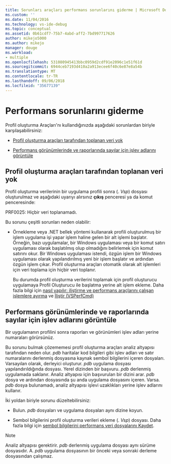 ```yaml
---
title: Sorunları araçları performans sorunlarını giderme | Microsoft Docs
ms.custom: ''
ms.date: 11/04/2016
ms.technology: vs-ide-debug
ms.topic: conceptual
ms.assetid: 0b61cdf7-75b7-4abd-aff2-7bd997717626
author: mikejo5000
ms.author: mikejo
manager: douge
ms.workload:
- multiple
ms.openlocfilehash: 531080945413bbc0959d2cdf91e2096c1e51f61d
ms.sourcegitcommit: 6944ceb7193d410a2a913ecee6f40c6e87e8a54b
ms.translationtype: MT
ms.contentlocale: tr-TR
ms.lasthandoff: 09/06/2018
ms.locfileid: "35677139"
---
```

# <a name="troubleshoot-performance-tools-issues"></a>Performans sorunlarını giderme
Profil oluşturma Araçları'nı kullandığınızda aşağıdaki sorunlardan biriyle karşılaşabilirsiniz:  
  
-   [Profil oluşturma araçları tarafından toplanan veri yok](#no-data-is-collected-by-the-profiling-tools)  
  
-   [Performans görünümlerinde ve raporlarında sayılar için işlev adlarını görüntüle](#performance-views-and-reports-display-numbers-for-function-names)  
  
## <a name="no-data-is-collected-by-the-profiling-tools"></a>Profil oluşturma araçları tarafından toplanan veri yok  
 Profil oluşturma verilerinin bir uygulama profili sonra (. *Vsp*) dosyası oluşturulmaz ve aşağıdaki uyarıyı alırsınız **çıkış** penceresi ya da komut penceresinde:  
  
 PRF0025: Hiçbir veri toplanamadı.  
  
 Bu sorunu çeşitli sorunları neden olabilir:  
  
-   Örnekleme veya .NET bellek yöntemi kullanarak profili oluşturulmuş bir işlem uygulama işi yapar işlem haline gelen bir alt işlemi başlatır. Örneğin, bazı uygulamalar, bir Windows uygulaması veya bir komut satırı uygulaması olarak başlatılmış olup olmadığını belirlemek için komut satırını okur. Bir Windows uygulaması istendi, özgün işlem bir Windows uygulaması olarak yapılandırılmış yeni bir işlem başlatır ve ardından özgün işlem çıkar. Profil oluşturma araçları otomatik olarak alt işlemleri için veri toplama için hiçbir veri toplanır.  
  
     Bu durumda profil oluşturma verilerini toplamak için profil oluşturucu uygulamaya Profil Oluşturucu ile başlatma yerine alt işlem ekleme. Daha fazla bilgi için [nasıl yapılır: iliştirme ve performans araçlarını çalışan işlemlere ayırma](../profiling/how-to-attach-and-detach-performance-tools-to-running-processes.md) ve [İliştir (VSPerfCmd)](../profiling/attach.md)  
  
## <a name="performance-views-and-reports-display-numbers-for-function-names"></a>Performans görünümlerinde ve raporlarında sayılar için işlev adlarını görüntüle  
 Bir uygulamanın profilini sonra raporları ve görünümleri işlev adları yerine numaraları görürsünüz.  
  
 Bu sorunu bulmak çözememesi profil oluşturma araçları analiz altyapısı tarafından neden olur. *pdb* haritalar kod bilgileri gibi işlev adları ve satır numaralarını derlenmiş dosyasına kaynak sembol bilgilerini içeren dosyaları. Varsayılan olarak, derleyici oluşturur. *pdb* uygulama dosyası yapılandırıldığında dosyası. Yerel dizinden bir başvuru. *pdb* derlenmiş uygulamada saklanır. Analiz altyapısı için başvurulan bir dizini arar. *pdb* dosya ve ardından dosyasında şu anda uygulama dosyasını içeren. Varsa. *pdb* dosya bulunamadı, analiz altyapısı işlevi uzaklıkları yerine işlev adlarını kullanır.  
  
 İki yoldan biriyle sorunu düzeltebilirsiniz:  
  
-   Bulun. *pdb* dosyaları ve uygulama dosyaları aynı dizine koyun.  
  
-   Sembol bilgilerini profil oluşturma verileri ekleme (. *Vsp*) dosyası. Daha fazla bilgi için [sembol bilgilerini performans veri dosyalarını Kaydet](../profiling/saving-symbol-information-with-performance-data-files.md).  
  
> [!NOTE]
>  Analiz altyapısı gerektirir. *pdb* derlenmiş uygulama dosyası aynı sürüme dosyasıdır. A. *pdb* uygulama dosyasının bir önceki veya sonraki derleme dosyasından çalışmaz.
